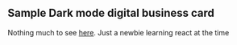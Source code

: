 ## Sample Dark mode digital business card

Nothing much to see [here](https://ebube-anyanwu.netlify.app/). Just a newbie learning react at the time
